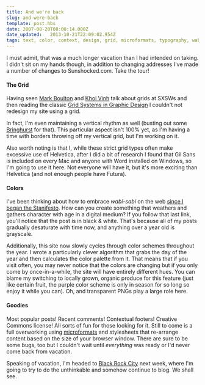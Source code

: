 ```yaml
---
title: And we're back
slug: and-were-back
template: post.hbs
date: 2007-08-20T08:00:14.000Z
date_updated:   2013-10-21T22:09:02.954Z
tags: text, color, context, design, grid, microformats, typography, wabi-sabi
---
```


I must admit, that was a much longer vacation than I had intended on taking. I didn't sit on my hands though, in addition to changing addresses I've made a number of changes to Sunshocked.com. Take the tour!<!--more-->

<h4>The Grid</h4>

Having seen <a href="http://www.markboulton.co.uk/journal/comments/five_simple_steps_to_designing_grid_systems_part_3/" title="MarkBoulton.co.uk">Mark Boulton</a> and <a href="http://www.subtraction.com/archives/2007/0318_oh_yeeaahh.php" title="Subtraction.com">Khoi Vinh</a> talk about grids at SXSWs and then reading the classic <a href="http://www.amazon.com/Systems-Graphic-Design-Josef-Muller-Brockmann/dp/3721201450" title="Buy it on Amazon">Grid Systems in Graphic Design</a> I couldn't not redesign my site using a grid.

In fact, I'm even maintaining a vertical rhythm as well (busting out some <a href="http://webtypography.net/Rhythm_and_Proportion/Vertical_Motion/2.2.2/"  title="WebTypography.net">Bringhurst</a> for that). This particular aspect isn't 100% yet, as I'm having a time with borders throwing off my vertical grid, but I'm working on it.

Also worth noting is that I, while these strict grid types often make excessive use of Helvetica, after I did a bit of research I found that Gil Sans is included on every Mac and anyone with Word installed on Windows, so I'm going to use it here. Not everyone will have it, but it's more exciting than Helvetica (and not enough people have Futura).

<h4>Colors</h4>

I've been thinking about how to embrace <i>wabi-sabi</i> on the web <a href="http://www.sunshocked.com/stanifesto/archives/is-noise-necessary/" title="'Is noise necessary?' on Stanifesto">since I began the Stanifesto</a>. How can you create something that weathers and gathers character with age in a digital medium? If you follow that last link, you'll notice that the post is in black &amp; white. That's because all of my posts gradually desaturate with time now, and anything over a year old is grayscale.

Additionally, this site now slowly cycles through color schemes throughout the year. I wrote a particularly clever algorithm that grabs the day of the year and then calculates the color palette from it. That means that if you visit often, you may never notice that the colors are changing but if you only come by once-in-a-while, the site will have entirely different hues. You can blame my switching to locally grown, organic produce for this feature (just like certain fruit, the purple color scheme is only in season for so long so enjoy it while you can). Oh, and transparent PNGs play a large role here.

<h4>Goodies</h4>

Most popular posts! Recent comments! Contextual footers! Creative Commons license! All sorts of fun for those looking for it. Still to come is a full overworking using <a href="http://microformats.org/" title="Microformats.org">microformats</a> and stylesheets that re-arrange content based on the size of your browser window. There are sure to be some bugs, too but I couldn't wait until <em>everything</em> was ready or I'd never come back from vacation.

Speaking of vacation, I'm headed to <a href="http://burningman.com/" title="BurningMan.com">Black Rock City</a> next week, where I'm going to try to do the unthinkable and somehow continue to blog. We shall see.
